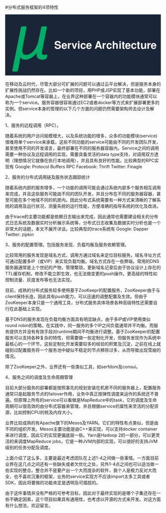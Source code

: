 #分布式服务框架的4项特性

![](images/dis/service-architecture.jpg)


在移动及云时代，尽管大部分可扩展的问题可以通过云平台解决，但是服务本身的扩展性挑战仍然存在。比如一个新的项目，用PHP或JSP实现了基本功能，部署在Apache或Tomcat等容器上，在业界这种部署在一个容器内的功能模块通常可以称为一个service。服务容器很容易通过EC2或者docker等方式来扩展部署更多的实例。但service本身的管理的以下几个方面的问题仍然需要架构师去设计及解决。

1、服务的远程调用（RPC）。

随着系统的用户访问规模增大，以及系统功能的增多，众多的功能模块(service)很难用单个service来承载，这些不同功能的service可能由不同的开发团队开发，甚至使用不同的开发语言，最终部署在不同的服务器容器内。Service之间的调用需要一种协议及远程调用的实现，需要具备灵活的data type支持，对调用双方透明（理想情况它就像在执行本地调用），并且具有良好的性能。比较典型的RPC实现有
Google: Protocol Buffers RPC
Facebook: Thrift
Twitter: Finagle

2、服务的分布式调用链及服务状态跟踪统计

随着系统内部的服务增多，一个功能的调用可能会通过系统内部多个服务相互调用来完成，并且这些服务可能由不同的团队开发，并且分布在不同的服务器容器，甚至可能在多个地域不同的机房内。因此分布式系统需要有一种方式来清晰的了解系统的调用及运行状况，测量系统的运行性能，方便准确的指导系统的优化及改进。

由于trace的主要功能都是依赖日志输出来完成，因此通常也需要建设相关的分布式日志系统及数据实时分析展示系统等，分布式日志收集及数据实时分析也是一个非常大的话题，本文不展开详谈。比较典型的trace系统有
Google: Dapper
Twitter: zipkin

3、服务的配置管理。包括服务发现、负载均衡及服务依赖管理。

比较常用的服务发现是域名方式，调用方通过域名来定位目标服务。域名寻址方式可通过配置多IP（或VIP）来实现负载均衡。域名方式存在一些弊端，常用的DNS服务器通常是上个世纪的产物，管理繁琐，更新域名记录后由于协议设计上存在的TTL缓存机制，修改不能立即生效，也无法做变更的push操作。更高级的特性如控制流量、灰度发布等也无法实现。

目前，成熟的分布式服务较多使用基于ZooKeepr的配置服务，ZooKeeper由于与client保持长连，因此具有push能力，可以迅速的调整配置及生效。但由于ZooKeeper本身只是一个通用工具，分布式服务具体场景各种高级特性还需要自行在此基础上实现。

基于DNS的服务发现在负载均衡方面具有明显缺点，由于多IP或VIP使用类似round robin的策略，在实践中，同一服务的多个IP之间负载通常并不均衡。而服务提供方并没有有效手段对runtime期间不均衡进行调整。基于ZooKeeper的配置服务可以支持各种复杂的特性，但需要做一些定制化开发，但服务发现作为系统中最核心的一个环节，这些定制化开发需要较多的经验的积累及沉淀，之前在线上就碰到过配置服务将一个服务池中疑似不稳定的节点移除过多，从而导致出现雪崩的情况。

除了ZooKeeper之外，业界还有一些类似工具，如serfdom及consui。

4、服务之间的调度及生命周期管理

目前大部分服务的部署都是按照事先的规划安装在机房不同的服务器上，配置服务通常只是起服务节点的failover作用，业务中真正按弹性调度来运作的系统还不普遍。但原理上所有的service可以看做是MapReduce中的task，它的调度及生命周期可以很高效的由分布式容器来管理，并且根据service的属性来灵活的分配资源，比如控制CPU的核及内存大小。

业界比较成熟的有Apache旗下的Mesos及YARN。它们的特性有点类似，但是由不同的组织开发。Mesos主要功能是由C++来实现，可以支持docker container来进行调度，因此它的实现更偏底层一些。Yarn是Hadoop 2的一部分，可以更灵活的来调度MapReduce jobs，它是一种JVM内部的实现，可以很好的支持JVM级别的任务分配及调度。

上面介绍了这么多，主要是最近考虑团队在上述1-4之间做一些事情。一方面目前业界在这几点之间还有一些缺失或者欠优化之处，另外1-4点之间也可以适当做一些实现的整合。整合并不是要产出一个大而庞杂的软件，我个人是极力反对大而全，也不喜欢沉重的框架，业务的service实现方不应该import太多工具或者SDK，因此将要做的功能肯定是透明及可插拔的。

由于这件事情并没有严格的可参考目标，因此对于最终实现的是哪个子集还存在一些不确定因素，这个项目如果具有通用性，也考虑以开源的方式来开发。对这方面有什么想法，欢迎留言。
